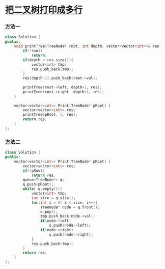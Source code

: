 # [把二叉树打印成多行](https://www.nowcoder.com/practice/445c44d982d04483b04a54f298796288?tpId=13&tqId=11213&tPage=3&rp=3&ru=/ta/coding-interviews&qru=/ta/coding-interviews/question-ranking)

### 方法一

```c++
class Solution {
public:
    void printTree(TreeNode* root, int depth, vector<vector<int>>& res){
        if(!root)
            return;
        if(depth > res.size()){
            vector<int> tmp;
            res.push_back(tmp);
        }
        res[depth-1].push_back(root->val);
        
        printTree(root->left, depth+1, res);
        printTree(root->right, depth+1, res);
    }
    
    vector<vector<int>> Print(TreeNode* pRoot) {
        vector<vector<int>> res;
        printTree(pRoot, 1, res);
        return res;
    }
};
```

### 方法二

```c++
class Solution {
public:
    vector<vector<int>> Print(TreeNode* pRoot) {
        vector<vector<int>> res;
        if(!pRoot)
            return res;
        queue<TreeNode*> q;
        q.push(pRoot);
        while(!q.empty()){
            vector<int> tmp;
            int size = q.size();
            for(int i = 0; i < size; i++){
                TreeNode* node = q.front();
                q.pop();
                tmp.push_back(node->val);
                if(node->left)
                    q.push(node->left);
                if(node->right)
                    q.push(node->right);
            }
            res.push_back(tmp);
        }
        return res;
    }
};
```

